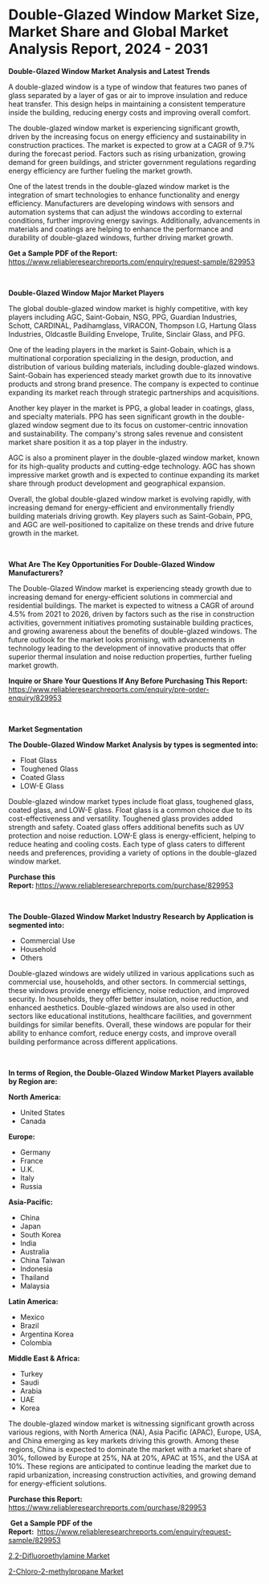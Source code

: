 <p><h1>Double-Glazed Window Market Size, Market Share and Global Market Analysis Report, 2024 - 2031</h1></p><p><strong>Double-Glazed Window Market Analysis and Latest Trends</strong></p>
<p><p>A double-glazed window is a type of window that features two panes of glass separated by a layer of gas or air to improve insulation and reduce heat transfer. This design helps in maintaining a consistent temperature inside the building, reducing energy costs and improving overall comfort.</p><p>The double-glazed window market is experiencing significant growth, driven by the increasing focus on energy efficiency and sustainability in construction practices. The market is expected to grow at a CAGR of 9.7% during the forecast period. Factors such as rising urbanization, growing demand for green buildings, and stricter government regulations regarding energy efficiency are further fueling the market growth.</p><p>One of the latest trends in the double-glazed window market is the integration of smart technologies to enhance functionality and energy efficiency. Manufacturers are developing windows with sensors and automation systems that can adjust the windows according to external conditions, further improving energy savings. Additionally, advancements in materials and coatings are helping to enhance the performance and durability of double-glazed windows, further driving market growth.</p></p>
<p><strong>Get a Sample PDF of the Report:&nbsp;</strong> <a href="https://www.reliableresearchreports.com/enquiry/request-sample/829953">https://www.reliableresearchreports.com/enquiry/request-sample/829953</a></p>
<p>&nbsp;</p>
<p><strong>Double-Glazed Window Major Market Players</strong></p>
<p><p>The global double-glazed window market is highly competitive, with key players including AGC, Saint-Gobain, NSG, PPG, Guardian Industries, Schott, CARDINAL, Padihamglass, VIRACON, Thompson I.G, Hartung Glass Industries, Oldcastle Building Envelope, Trulite, Sinclair Glass, and PFG.</p><p>One of the leading players in the market is Saint-Gobain, which is a multinational corporation specializing in the design, production, and distribution of various building materials, including double-glazed windows. Saint-Gobain has experienced steady market growth due to its innovative products and strong brand presence. The company is expected to continue expanding its market reach through strategic partnerships and acquisitions.</p><p>Another key player in the market is PPG, a global leader in coatings, glass, and specialty materials. PPG has seen significant growth in the double-glazed window segment due to its focus on customer-centric innovation and sustainability. The company's strong sales revenue and consistent market share position it as a top player in the industry.</p><p>AGC is also a prominent player in the double-glazed window market, known for its high-quality products and cutting-edge technology. AGC has shown impressive market growth and is expected to continue expanding its market share through product development and geographical expansion.</p><p>Overall, the global double-glazed window market is evolving rapidly, with increasing demand for energy-efficient and environmentally friendly building materials driving growth. Key players such as Saint-Gobain, PPG, and AGC are well-positioned to capitalize on these trends and drive future growth in the market.</p></p>
<p>&nbsp;</p>
<p><strong>What Are The Key Opportunities For Double-Glazed Window Manufacturers?</strong></p>
<p><p>The Double-Glazed Window market is experiencing steady growth due to increasing demand for energy-efficient solutions in commercial and residential buildings. The market is expected to witness a CAGR of around 4.5% from 2021 to 2026, driven by factors such as the rise in construction activities, government initiatives promoting sustainable building practices, and growing awareness about the benefits of double-glazed windows. The future outlook for the market looks promising, with advancements in technology leading to the development of innovative products that offer superior thermal insulation and noise reduction properties, further fueling market growth.</p></p>
<p><strong>Inquire or Share Your Questions If Any Before Purchasing This Report:</strong> <a href="https://www.reliableresearchreports.com/enquiry/pre-order-enquiry/829953">https://www.reliableresearchreports.com/enquiry/pre-order-enquiry/829953</a></p>
<p>&nbsp;</p>
<p><strong>Market Segmentation</strong></p>
<p><strong>The Double-Glazed Window Market Analysis by types is segmented into:</strong></p>
<p><ul><li>Float Glass</li><li>Toughened Glass</li><li>Coated Glass</li><li>LOW-E Glass</li></ul></p>
<p><p>Double-glazed window market types include float glass, toughened glass, coated glass, and LOW-E glass. Float glass is a common choice due to its cost-effectiveness and versatility. Toughened glass provides added strength and safety. Coated glass offers additional benefits such as UV protection and noise reduction. LOW-E glass is energy-efficient, helping to reduce heating and cooling costs. Each type of glass caters to different needs and preferences, providing a variety of options in the double-glazed window market.</p></p>
<p><strong>Purchase this Report:&nbsp;</strong><a href="https://www.reliableresearchreports.com/purchase/829953">https://www.reliableresearchreports.com/purchase/829953</a></p>
<p>&nbsp;</p>
<p><strong>The Double-Glazed Window Market Industry Research by Application is segmented into:</strong></p>
<p><ul><li>Commercial Use</li><li>Household</li><li>Others</li></ul></p>
<p><p>Double-glazed windows are widely utilized in various applications such as commercial use, households, and other sectors. In commercial settings, these windows provide energy efficiency, noise reduction, and improved security. In households, they offer better insulation, noise reduction, and enhanced aesthetics. Double-glazed windows are also used in other sectors like educational institutions, healthcare facilities, and government buildings for similar benefits. Overall, these windows are popular for their ability to enhance comfort, reduce energy costs, and improve overall building performance across different applications.</p></p>
<p>&nbsp;</p>
<p><strong>In terms of Region, the Double-Glazed Window Market Players available by Region are:</strong></p>
<p>
    <p> <strong> North America: </strong>
        <ul>
            <li>United States</li>
            <li>Canada</li>
        </ul>
        </p> 
    <p> <strong> Europe: </strong>
        <ul>
            <li>Germany</li>
            <li>France</li>
            <li>U.K.</li>
            <li>Italy</li>
            <li>Russia</li>
        </ul>
        </p> 
    <p> <strong> Asia-Pacific: </strong>
        <ul>
            <li>China</li>
            <li>Japan</li>
            <li>South Korea</li>
            <li>India</li>
            <li>Australia</li>
            <li>China Taiwan</li>
            <li>Indonesia</li>
            <li>Thailand</li>
            <li>Malaysia</li>
        </ul>
        </p> 
    <p> <strong> Latin America: </strong>
        <ul>
            <li>Mexico</li>
            <li>Brazil</li>
            <li>Argentina Korea</li>
            <li>Colombia</li>
        </ul>
        </p> 
    <p> <strong> Middle East & Africa: </strong>
        <ul>
            <li>Turkey</li>
            <li>Saudi</li>
            <li>Arabia</li>
            <li>UAE</li>
            <li>Korea</li>
        </ul>
    </p>
    </p>
<p><p>The double-glazed window market is witnessing significant growth across various regions, with North America (NA), Asia Pacific (APAC), Europe, USA, and China emerging as key markets driving this growth. Among these regions, China is expected to dominate the market with a market share of 30%, followed by Europe at 25%, NA at 20%, APAC at 15%, and the USA at 10%. These regions are anticipated to continue leading the market due to rapid urbanization, increasing construction activities, and growing demand for energy-efficient solutions.</p></p>
<p><strong>Purchase this Report: </strong><a href="https://www.reliableresearchreports.com/purchase/829953">https://www.reliableresearchreports.com/purchase/829953</a></p>
<p>&nbsp;<strong>Get a Sample PDF of the Report:&nbsp;&nbsp;</strong><a href="https://www.reliableresearchreports.com/enquiry/request-sample/829953">https://www.reliableresearchreports.com/enquiry/request-sample/829953</a></p>
<p><strong></strong></p>
<p><p><a href="https://github.com/fiixsa/Market-Research-Report-List-1/blob/main/22-difluoroethylamine-market.md">2,2-Difluoroethylamine Market</a></p><p><a href="https://github.com/cecuraprangm/Market-Research-Report-List-1/blob/main/2-chloro-2-methylpropane-market.md">2-Chloro-2-methylpropane Market</a></p></p>